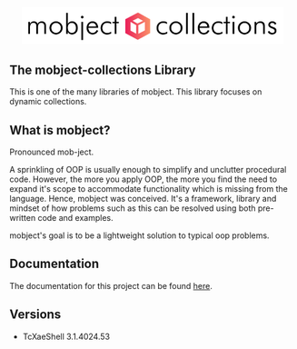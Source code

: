 <p align="center">
  <img width="460"  src="./docs/images/logo.svg">
</p>

## The mobject-collections Library

This is one of the many libraries of mobject. This library focuses on dynamic collections.

## What is mobject?

Pronounced mob-ject.

A sprinkling of OOP is usually enough to simplify and unclutter procedural code. However, the more you apply OOP, the more you find the need to expand it's scope to accommodate functionality which is missing from the language. Hence, mobject was conceived. It's a framework, library and mindset of how problems such as this can be resolved using both pre-written code and examples.

mobject's goal is to be a lightweight solution to typical oop problems.

## Documentation

The documentation for this project can be found [here](http://collections.mobject.org/#/).

## Versions

- TcXaeShell 3.1.4024.53
